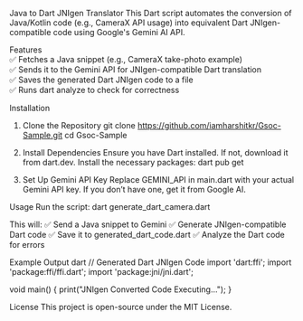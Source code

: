 Java to Dart JNIgen Translator
This Dart script automates the conversion of Java/Kotlin code (e.g., CameraX API usage) into equivalent Dart JNIgen-compatible code using Google's Gemini AI API.

Features<br>
✅ Fetches a Java snippet (e.g., CameraX take-photo example)<br>
✅ Sends it to the Gemini API for JNIgen-compatible Dart translation<br>
✅ Saves the generated Dart JNIgen code to a file<br>
✅ Runs dart analyze to check for correctness<br>

Installation
1. Clone the Repository
git clone https://github.com/iamharshitkr/Gsoc-Sample.git
cd Gsoc-Sample

2. Install Dependencies
Ensure you have Dart installed. If not, download it from dart.dev.
Install the necessary packages:
dart pub get

3. Set Up Gemini API Key
Replace GEMINI_API in main.dart with your actual Gemini API key. If you don’t have one, get it from Google AI.

Usage
Run the script:
dart generate_dart_camera.dart

This will:
✅ Send a Java snippet to Gemini
✅ Generate JNIgen-compatible Dart code
✅ Save it to generated_dart_code.dart
✅ Analyze the Dart code for errors

Example Output
dart
// Generated Dart JNIgen Code
import 'dart:ffi';
import 'package:ffi/ffi.dart';
import 'package:jni/jni.dart';

void main() {
  print("JNIgen Converted Code Executing...");
}

License
This project is open-source under the MIT License.
